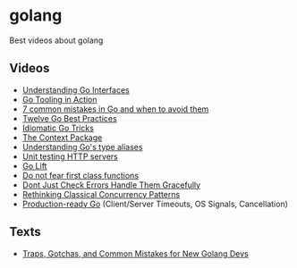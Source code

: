 # golang
Best videos about golang

## Videos

* [Understanding Go Interfaces](https://www.youtube.com/watch?v=F4wUrj6pmSI)
* [Go Tooling in Action](https://www.youtube.com/watch?v=uBjoTxosSys)
* [7 common mistakes in Go and when to avoid them](https://www.youtube.com/watch?v=29LLRKIL_TI)
* [Twelve Go Best Practices](https://www.youtube.com/watch?v=8D3Vmm1BGoY)
* [Idiomatic Go Tricks](https://www.youtube.com/watch?v=yeetIgNeIkc)
* [The Context Package](https://www.youtube.com/watch?v=LSzR0VEraWw)
* [Understanding Go's type aliases](https://www.youtube.com/watch?v=Vg603e9C-Vg)
* [Unit testing HTTP servers](https://www.youtube.com/watch?v=hVFEV-ieeew)
* [Go Lift](https://www.youtube.com/watch?v=1B71SL6Y0kA)
* [Do not fear first class functions](https://www.youtube.com/watch?v=5buaPyJ0XeQ)
* [Dont Just Check Errors Handle Them Gracefully](https://www.youtube.com/watch?v=lsBF58Q-DnY)
* [Rethinking Classical Concurrency Patterns](https://www.youtube.com/watch?v=5zXAHh5tJqQ)
* [Production-ready Go](https://www.youtube.com/watch?v=YF1qSfkDGAQ) (Client/Server Timeouts, OS Signals, Cancellation)

## Texts

* [Traps, Gotchas, and Common Mistakes for New Golang Devs](http://devs.cloudimmunity.com/gotchas-and-common-mistakes-in-go-golang/index.html)
